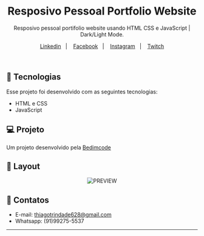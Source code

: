 <h1 align="center"> Resposivo Pessoal Portfolio Website </h1>

<p align="center">
Resposivo pessoal portifolio website usando HTML CSS e JavaScript | Dark/Light Mode.
</p>

<p align="center">
  <a href="https://www.linkedin.com/in/thiago-trindade-351892208/">Linkedin</a>&nbsp;&nbsp;&nbsp;|&nbsp;&nbsp;&nbsp;
  <a href="https://www.facebook.com/thiago.trindade.902">Facebook</a>&nbsp;&nbsp;&nbsp;|&nbsp;&nbsp;&nbsp;
  <a href="#-layout">Instagram</a>&nbsp;&nbsp;&nbsp;|&nbsp;&nbsp;&nbsp;
  <a href="#-layout">Twitch</a>
</p>

<br>

## 🚀 Tecnologias

Esse projeto foi desenvolvido com as seguintes tecnologias:

- HTML e CSS
- JavaScript

## 💻 Projeto

Um projeto desenvolvido pela [Bedimcode](https://www.youtube.com/watch?v=27JtRAI3QO8)

## 🔖 Layout

<p align="center">
  <img alt="PREVIEW" src="https://uploaddeimagens.com.br/images/004/067/179/original/preview.png?1666192537">
</p>

## 📲 Contatos

- E-mail: thiagotrindade628@gmail.com
- Whatsapp: (91)99275-5537

---
